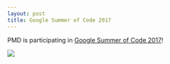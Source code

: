 ```yaml
---
layout: post
title: Google Summer of Code 2017
---
```


PMD is participating in [Google Summer of Code 2017](https://summerofcode.withgoogle.com/)!

<a href="https://summerofcode.withgoogle.com/organizations/6257980946251776/">
<img src="https://developers.google.com/open-source/gsoc/resources/downloads/GSoC-icon-192.png">
</a>

